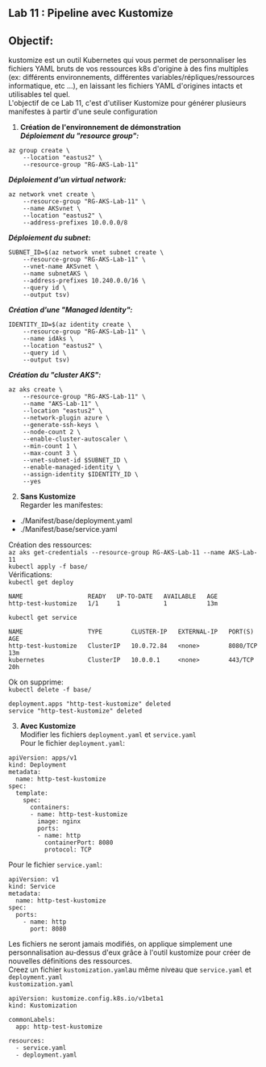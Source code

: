 ## Lab 11 : Pipeline avec Kustomize
## Objectif:
kustomize est un outil Kubernetes qui vous permet de personnaliser les fichiers YAML bruts de vos ressources k8s d'origine à des fins multiples (ex: différents environnements, différentes variables/répliques/ressources informatique, etc ...), en laissant les fichiers YAML d'origines intacts et utilisables tel quel.<br>
L'objectif de ce Lab 11, c'est d'utiliser Kustomize pour générer plusieurs manifestes à partir d'une seule configuration <br>
1. **Création de l'environnement de démonstration** <br>
**_Déploiement du "resource group":_**
```
az group create \
    --location "eastus2" \
    --resource-group "RG-AKS-Lab-11"
```
**_Déploiement d'un virtual network:_**
```
az network vnet create \
    --resource-group "RG-AKS-Lab-11" \
    --name AKSvnet \
    --location "eastus2" \
    --address-prefixes 10.0.0.0/8
```
**_Déploiement du subnet_:**
```
SUBNET_ID=$(az network vnet subnet create \
    --resource-group "RG-AKS-Lab-11" \
    --vnet-name AKSvnet \
    --name subnetAKS \
    --address-prefixes 10.240.0.0/16 \
    --query id \
    --output tsv)
```
**_Création d'une "Managed Identity":_**
```
IDENTITY_ID=$(az identity create \
    --resource-group "RG-AKS-Lab-11" \
    --name idAks \
    --location "eastus2" \
    --query id \
    --output tsv)
```
**_Création du "cluster AKS":_**
```
az aks create \
    --resource-group "RG-AKS-Lab-11" \
    --name "AKS-Lab-11" \
    --location "eastus2" \
    --network-plugin azure \
    --generate-ssh-keys \
    --node-count 2 \
    --enable-cluster-autoscaler \
    --min-count 1 \
    --max-count 3 \
    --vnet-subnet-id $SUBNET_ID \
    --enable-managed-identity \
    --assign-identity $IDENTITY_ID \
    --yes
```
2. **Sans Kustomize** <br>
Regarder les manifestes:<br>
- ./Manifest/base/deployment.yaml
- ./Manifest/base/service.yaml

Création des ressources:<br>
`az aks get-credentials --resource-group RG-AKS-Lab-11 --name AKS-Lab-11`<br>
`kubectl apply -f base/`<br>
Vérifications:<br>
`kubectl get deploy`<br>
```
NAME                  READY   UP-TO-DATE   AVAILABLE   AGE
http-test-kustomize   1/1     1            1           13m
```
`kubectl get service`<br>
```
NAME                  TYPE        CLUSTER-IP   EXTERNAL-IP   PORT(S)    AGE
http-test-kustomize   ClusterIP   10.0.72.84   <none>        8080/TCP   13m
kubernetes            ClusterIP   10.0.0.1     <none>        443/TCP    20h
```
Ok on supprime:<br>
`kubectl delete -f base/`
```
deployment.apps "http-test-kustomize" deleted
service "http-test-kustomize" deleted
```
3. **Avec Kustomize**<br>
Modifier les fichiers `deployment.yaml` et `service.yaml`<br>
Pour le fichier `deployment.yaml`:<br>
```
apiVersion: apps/v1
kind: Deployment
metadata:
  name: http-test-kustomize
spec:
  template:
    spec:
      containers:
      - name: http-test-kustomize
        image: nginx
        ports:
        - name: http
          containerPort: 8080
          protocol: TCP
```
Pour le fichier `service.yaml`:<br>
```
apiVersion: v1
kind: Service
metadata:
  name: http-test-kustomize
spec:
  ports:
    - name: http
      port: 8080
```
Les fichiers ne seront jamais modifiés, on applique simplement une personnalisation au-dessus d'eux grâce à l'outil kustomize pour créer de nouvelles définitions des ressources.<br>
Creez un fichier `kustomization.yaml`au même niveau que `service.yaml` et `deployment.yaml`<br>
`kustomization.yaml`<br>
```
apiVersion: kustomize.config.k8s.io/v1beta1
kind: Kustomization

commonLabels:
  app: http-test-kustomize

resources:
  - service.yaml
  - deployment.yaml
```




